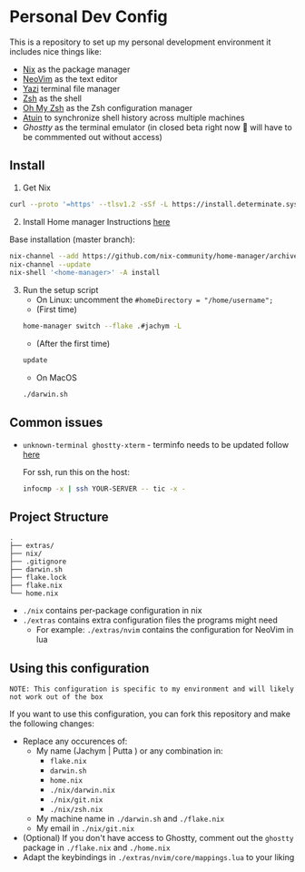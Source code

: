 # Personal Dev Config
This is a repository to set up my personal development environment it includes nice things like:
- [Nix](https://nixos.org/) as the package manager
- [NeoVim](https://www.neovim.io/) as the text editor
- [Yazi](https://www.yazi-rs.github.io/) terminal file manager
- [Zsh](https://www.zsh.org/) as the shell
- [Oh My Zsh](https://ohmyz.sh/) as the Zsh configuration manager
- [Atuin](https:https://atuin.sh/) to synchronize shell history across multiple machines
- *Ghostty* as the terminal emulator (in closed beta right now 🤫 will have to be commmented out without access)


## Install
1. Get Nix
```sh
curl --proto '=https' --tlsv1.2 -sSf -L https://install.determinate.systems/nix | sh -s -- install
```
2. Install Home manager
Instructions [here](https://nix-community.github.io/home-manager/index.xhtml#sec-install-standalone)

Base installation (master branch):
```sh
nix-channel --add https://github.com/nix-community/home-manager/archive/master.tar.gz home-manager
nix-channel --update
nix-shell '<home-manager>' -A install
```

3. Run the setup script
    - On Linux: uncomment the `#homeDirectory = "/home/username";`
    - (First time)
    ```sh
    home-manager switch --flake .#jachym -L
    ```
    - (After the first time)
    ```sh
    update
    ```
    - On MacOS
    ```sh
    ./darwin.sh
    ```
## Common issues
- `unknown-terminal ghostty-xterm` - terminfo needs to be updated follow [here](https://github.com/ghostty-org/ghostty?tab=readme-ov-file#terminfo)

  For ssh, run this on the host:
  ```sh
  infocmp -x | ssh YOUR-SERVER -- tic -x -
  ```
## Project Structure
```plaintext
.
├── extras/
├── nix/
├── .gitignore
├── darwin.sh
├── flake.lock
├── flake.nix
└── home.nix
```
- `./nix` contains per-package configuration in nix
- `./extras` contains extra configuration files the programs might need
    - For example: `./extras/nvim` contains the configuration for NeoVim in lua


## Using this configuration
```
NOTE: This configuration is specific to my environment and will likely not work out of the box
```
If you want to use this configuration, you can fork this repository and make the following changes:
- Replace any occurences of:
    - My name (Jachym | Putta ) or any combination in:
        - `flake.nix`
        - `darwin.sh`
        - `home.nix`
        - `./nix/darwin.nix`
        - `./nix/git.nix`
        - `./nix/zsh.nix`
    - My machine name in `./darwin.sh` and `./flake.nix`
    - My email in `./nix/git.nix`
- (Optional) If you don't have access to Ghostty, comment out the `ghostty` package in `./flake.nix` and `./home.nix`
- Adapt the keybindings in `./extras/nvim/core/mappings.lua` to your liking


